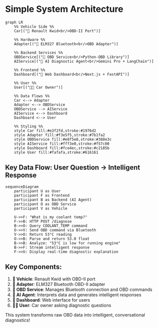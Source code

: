 # Simple System Architecture

```mermaid
graph LR
    %% Vehicle Side %%
    Car[("🚗 Renault Kwid<br/>OBD-II Port")]
    
    %% Hardware %%
    Adapter[("📡 ELM327 Bluetooth<br/>OBD Adapter")]
    
    %% Backend Services %%
    OBDService[("🔧 OBD Service<br/>Python-OBD Library")]
    AIService[("🤖 AI Diagnostic Agent<br/>Gemini Pro + LangChain")]
    
    %% Frontend %%
    Dashboard[("📱 Web Dashboard<br/>Next.js + FastAPI")]
    
    %% User %%
    User[("👨‍🔧 Car Owner")]
    
    %% Data Flows %%
    Car <--> Adapter
    Adapter <--> OBDService
    OBDService --> AIService
    AIService <--> Dashboard
    Dashboard <--> User
    
    %% Styling %%
    style Car fill:#e3f2fd,stroke:#1976d2
    style Adapter fill:#f3e5f5,stroke:#7b1fa2
    style OBDService fill:#e8f5e8,stroke:#388e3c
    style AIService fill:#fff3e0,stroke:#f57c00
    style Dashboard fill:#fce4ec,stroke:#c2185b
    style User fill:#fafafa,stroke:#616161
```

## Key Data Flow: User Question → Intelligent Response

```mermaid
sequenceDiagram
    participant U as User
    participant F as Frontend
    participant B as Backend (AI Agent)
    participant O as OBD Service
    participant V as Vehicle
    
    U->>F: "What is my coolant temp?"
    F->>B: HTTP POST /diagnose
    B->>O: Query COOLANT_TEMP command
    O->>V: Send OBD command via Bluetooth
    V->>O: Return 53°C reading
    O->>B: Parse and return 53.0 float
    B->>B: Analyze: "53°C is low for running engine"
    B->>F: Stream intelligent response
    F->>U: Display real-time diagnostic explanation
```

## Key Components:

1. **🚗 Vehicle**: Renault Kwid with OBD-II port
2. **📡 Adapter**: ELM327 Bluetooth OBD-II adapter
3. **🔧 OBD Service**: Manages Bluetooth connection and OBD commands
4. **🤖 AI Agent**: Interprets data and generates intelligent responses
5. **📱 Dashboard**: Web interface for users
6. **👨‍🔧 User**: Car owner asking diagnostic questions

This system transforms raw OBD data into intelligent, conversational diagnostics!